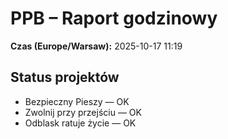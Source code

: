 # PPB – Raport godzinowy
**Czas (Europe/Warsaw):** 2025-10-17 11:19

## Status projektów
- Bezpieczny Pieszy — OK
- Zwolnij przy przejściu — OK
- Odblask ratuje życie — OK

